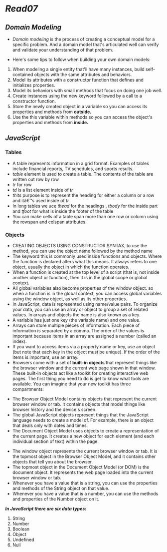 # ***Read07***

## ***Domain Modeling***
*	*Domain modeling* is the process of creating a conceptual model for a specific problem. And a domain model that's articulated well can verify and validate your understanding of that problem.

*	Here's some tips to follow when building your own domain models:
1.	When modeling a single entity that'll have many instances, build self-contained objects with the same attributes and behaviors.
2.	Model its attributes with a constructor function that defines and initializes properties.
3.	Model its behaviors with small methods that focus on doing one job well.
4.	Create instances using the new keyword followed by a call to a constructor function.
5.	Store the newly created object in a variable so you can access its properties and methods from **outside.**
6.	Use the this variable within methods so you can access the object's properties and methods from **inside.**
## ***JavaScript***

### Tables

*	A table represents information in a grid format. Examples of tables include financial reports, TV schedules, and sports results.
*	*table* element is used to create a table. The contents of the table are written out row by row
*	*tr* for row
*	*td* is a list element inside of *tr*
*	*th*its purpose is to represent the heading for either a column or a row and itâ€™s used inside of *tr* 
*	In long tables we uce *thead* for the headings , *tbody* for the inside part and *tfoot* for what is inside the footer of the table
*	You can make cells of a table span more than one row or column using the rowspan and colspan attributes.

### Objects

*	CREATING OBJECTS USING CONSTRUCTOR SYNTAX, to use the method, you can use the object name followed by the method name
*	The keyword this is commonly used inside functions and objects. Where the function is declared alters what this means. It always refers to one object, usually the object in which the function operates.
*	When a function is created at the top level of a script (that is, not inside another object or function), then it is in the global scope or global context.
*	All global variables also become properties of the window object. so when a function is in the global context, you can access global variables using the window object, as well as its other properties.
*	In JavaScript, data is represented using name/value pairs. To organize your data, you can use an array or object to group a set of related values. In arrays and objects the name is also known as a key.
*	A variable has just one key (the variable name) and one value.
*	Arrays can store multiple pieces of information. Each piece of information is separated by a comma. The order of the values is important because items in an array are assigned a number (called an index).
*	If you want to access items via a property name or key, use an object (but note that each key in the object must be unique). If the order of the items is important, use an array.
*	Browsers come with a set of **built-in objects** that represent things like the browser window and the current web page shown in that window. These built-in objects act like a toolkit for creating interactive web pages.
The first thing you need to do is get to know what tools are available. You can imagine that your new toolkit has three compartments:
- The Browser Object Model contains objects that represent the current browser window or tab. It contains objects that model things like browser history and the device's screen.
- The global JavaScript objects represent things that the JavaScript language needs to create a model of. For example, there is an object that deals only with dates and times.
- The Document Object Model uses objects to create a representation of the current page. It creates a new object for each element (and each individual section of text) within the page.
*	The window object represents the current browser window or tab. It is the topmost object in the Browser Object Model, and it contains other objects that tell you about the browser.
*	The topmost object in the Document Object Model (or DOM) is the document object. It represents the web page loaded into the current browser window or tab.
*	Whenever you have a value that is a string, you can use the properties and methods of the String object on that value. 
*	Whenever you have a value that is a number, you can use the methods and properties of the Number object on it.

***In JavaScript there are six data types:***
1.	String
2.	Number
3.	Boolean
4.	Object
5.	Undefined
6.	Null 
